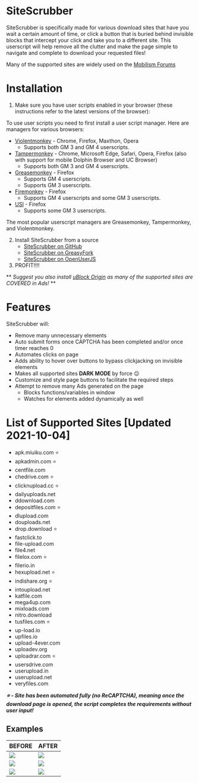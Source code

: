 
# SiteScrubber
SiteScrubber is specifically made for various download sites that have you wait a certain amount of time, or click a button that is buried behind invisible blocks that intercept your click and take you to a different site. This userscript will help remove all the clutter and make the page simple to navigate and complete to download your requested files!

Many of the supported sites are widely used on the [Mobilism Forums](https://forum.mobilism.org/)

# Installation

1. Make sure you have user scripts enabled in your browser (these instructions refer to the latest versions of the browser):

To use user scripts you need to first install a user script manager. Here are managers for various browsers:

- [Violentmonkey](https://violentmonkey.github.io/) - Chrome, Firefox, Maxthon, Opera
  - Supports both GM 3 and GM 4 userscripts.
- [Tampermonkey](https://tampermonkey.net/) - Chrome, Microsoft Edge, Safari, Opera, Firefox (also with support for mobile Dolphin Browser and UC Browser)
  - Supports both GM 3 and GM 4 userscripts.
- [Greasemonkey](http://www.greasespot.net/) - Firefox
  - Supports GM 4 userscripts.
  - Supports GM 3 userscripts.
- [Firemonkey](https://addons.mozilla.org/firefox/addon/firemonkey/) - Firefox
  - Supports GM 4 userscripts and some GM 3 userscripts.
- [USI](https://addons.mozilla.org/firefox/addon/userunified-script-injector/) - Firefox
  - Supports some GM 3 userscripts.

The most popular userscript managers are Greasemonkey, Tampermonkey, and Violentmonkey.

2. Install SiteScrubber from a source
	- [SiteScrubber on GitHub](https://github.com/PrimePlaya24/dl-site-scrubber/raw/master/dist/SiteScrubber.user.js)
	- [SiteScrubber on GreasyFork](https://greasyfork.org/en/scripts/426078-sitescrubber)
	- [SiteScrubber on OpenUserJS](https://openuserjs.org/scripts/PrimePlaya24/SiteScrubber)
3. PROFIT!!!!

** *Suggest you also install [uBlock Origin](https://github.com/gorhill/uBlock) as many of the supported sites are COVERED in Ads!* **

# Features
SiteScrubber will:

 - Remove many unnecessary elements
 - Auto submit forms once CAPTCHA has been completed and/or once timer reaches 0
 - Automates clicks on page
 - Adds ability to hover over buttons to bypass clickjacking on invisible elements
 - Makes all supported sites **DARK MODE** by force 😉
 - Customize and style page buttons to facilitate the required steps
 - Attempt to remove many Ads generated on the page
    - Blocks functions/variables in window
    - Watches for elements added dynamically as well


# List of Supported Sites [Updated 2021-10-04]
- apk.miuiku.com ⭐
- apkadmin.com ⭐
- centfile.com
- chedrive.com ⭐
- clicknupload.cc ⭐
- dailyuploads.net
- ddownload.com
- depositfiles.com ⭐
- dlupload.com
- douploads.net
- drop.download ⭐
- fastclick.to
- file-upload.com
- file4.net
- filelox.com ⭐
- filerio.in
- hexupload.net ⭐
- indishare.org ⭐
- intoupload.net
- katfile.com
- mega4up.com
- mixloads.com
- nitro.download
- tusfiles.com ⭐
- up-load.io
- upfiles.io
- upload-4ever.com
- uploadev.org
- uploadrar.com ⭐
- usersdrive.com
- userupload.in
- userupload.net
- veryfiles.com

***⭐ - Site has been automated fully (no ReCAPTCHA), meaning once the download page is opened, the script completes the requirements without user input!***

## Examples

| BEFORE | AFTER |
| - | - |
|![](https://github.com/PrimePlaya24/dl-site-scrubber/raw/master/examples/apkadmin.com-before.jpg) | ![](https://github.com/PrimePlaya24/dl-site-scrubber/raw/master/examples/apkadmin.com-after.jpg) |
| ![](https://github.com/PrimePlaya24/dl-site-scrubber/raw/master/examples//mixloads.com-before.jpg) | ![](https://github.com/PrimePlaya24/dl-site-scrubber/raw/master/examples/mixloads.com-after.jpg) |
| ![](https://github.com/PrimePlaya24/dl-site-scrubber/raw/master/examples//upload-4ever.com-before.jpg) | ![](https://github.com/PrimePlaya24/dl-site-scrubber/raw/master/examples/upload-4ever.com-after.jpg) |
